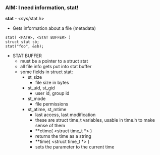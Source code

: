 ### AIM: I need information, stat!

**stat** - &lt;sys/stat.h&gt;  
+ Gets information about a file (metadata)  
```
stat( <PATH>, <STAT BUFFER> )  
struct stat sb;  
stat("foo", &sb);
```
+ STAT BUFFER 
	+ must be a pointer to a struct stat
	+ all file info gets put into stat buffer
	+ some fields in struct stat: 
		+ st_size
		    + file size in bytes
		+ st_uid, st_gid
		    + user id, group id
		+ st_mode
		    + file permissions
		+ st_atime, st_mtime
		    + last access, last modification
		    + these are struct time_t variables, usable in time.h to make sense of them
		    + **ctime( &lt;struct time_t *&gt; )
			+ returns the time as a string
		    + **time( &lt;struct time_t *&gt; )
			+ sets the parameter to the current time
